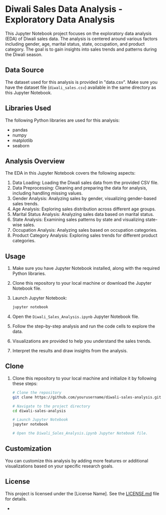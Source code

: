 
# Diwali Sales Data Analysis - Exploratory Data Analysis

This Jupyter Notebook project focuses on the exploratory data analysis (EDA) of Diwali sales data. The analysis is centered around various factors including gender, age, marital status, state, occupation, and product category. The goal is to gain insights into sales trends and patterns during the Diwali season.

## Data Source

The dataset used for this analysis is provided in "data.csv". Make sure you have the dataset file (`diwali_sales.csv`) available in the same directory as this Jupyter Notebook.

## Libraries Used

The following Python libraries are used for this analysis:

- pandas
- numpy
- matplotlib
- seaborn

## Analysis Overview

The EDA in this Jupyter Notebook covers the following aspects:

1. Data Loading: Loading the Diwali sales data from the provided CSV file.
2. Data Preprocessing: Cleaning and preparing the data for analysis, including handling missing values.
3. Gender Analysis: Analyzing sales by gender, visualizing gender-based sales trends.
4. Age Analysis: Exploring sales distribution across different age groups.
5. Marital Status Analysis: Analyzing sales data based on marital status.
6. State Analysis: Examining sales patterns by state and visualizing state-wise sales.
7. Occupation Analysis: Analyzing sales based on occupation categories.
8. Product Category Analysis: Exploring sales trends for different product categories.

## Usage

1. Make sure you have Jupyter Notebook installed, along with the required Python libraries.
2. Clone this repository to your local machine or download the Jupyter Notebook file.
3. Launch Jupyter Notebook:

   ```bash
   jupyter notebook
   ```

4. Open the `Diwali_Sales_Analysis.ipynb` Jupyter Notebook file.
5. Follow the step-by-step analysis and run the code cells to explore the data.
6. Visualizations are provided to help you understand the sales trends.
7. Interpret the results and draw insights from the analysis.


## Clone

1. Clone this repository to your local machine and initialize it by following these steps:

   ```bash
   # Clone the repository
   git clone https://github.com/yourusername/diwali-sales-analysis.git

   # Navigate to the project directory
   cd diwali-sales-analysis

   # Launch Jupyter Notebook
   jupyter notebook

   # Open the Diwali_Sales_Analysis.ipynb Jupyter Notebook file.
## Customization

You can customize this analysis by adding more features or additional visualizations based on your specific research goals.

## License

This project is licensed under the [License Name]. See the [LICENSE.md](LICENSE.md) file for details.

-
